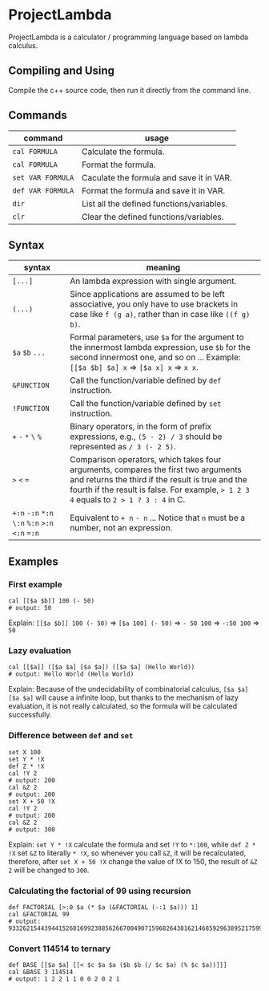 # ProjectLambda

ProjectLambda is a calculator / programming language based on lambda calculus.

## Compiling and Using

Compile the c++ source code, then run it directly from the command line.

## Commands

| command | usage |
| --- | --- |
| `cal FORMULA` | Calculate the formula. |
| `cal FORMULA` | Format the formula. |
| `set VAR FORMULA` | Caculate the formula and save it in VAR. |
| `def VAR FORMULA` | Format the formula and save it in VAR. |
| `dir` | List all the defined functions/variables. |
| `clr` | Clear the defined functions/variables. |

## Syntax

| syntax | meaning |
| --- | --- |
| `[...]` | An lambda expression with single argument. |
| `(...)` | Since applications are assumed to be left associative, you only have to use brackets in case like `f (g a)`, rather than in case like `((f g) b)`. |
| `$a` `$b` `...` | Formal parameters, use `$a` for the argument to the innermost lambda expression, use `$b` for the second innermost one, and so on ... Example: `[[$a $b] $a] x` => `[$a x] x` => `x x`. |
| `&FUNCTION` | Call the function/variable defined by `def` instruction. |
| `!FUNCTION` | Call the function/variable defined by `set` instruction. |
| `+` `-` `*` `\` `%` | Binary operators, in the form of prefix expressions, e.g., `(5 - 2) / 3` should be represented as `/ 3 (- 2 5)`. |
| `>` `<` `=` | Comparison operators, which takes four arguments, compares the first two arguments and returns the third if the result is true and the fourth if the result is false. For example, `> 1 2 3 4` equals to `2 > 1 ? 3 : 4` in C. |
| `+:n` `-:n` `*:n` `\:n` `%:n` `>:n` `<:n` `=:n` | Equivalent to `+ n` `- n` ... Notice that `n` must be a number, not an expression. |

## Examples

### First example

```
cal [[$a $b]] 100 (- 50)
# output: 50
```

Explain: `[[$a $b]] 100 (- 50)` => `[$a 100] (- 50)` => `- 50 100` => `-:50 100` => `50`

### Lazy evaluation

```
cal [[$a]] ([$a $a] [$a $a]) ([$a $a] (Hello World))
# output: Hello World (Hello World)
```

Explain: Because of the undecidability of combinatorial calculus, `[$a $a] [$a $a]` will cause a infinite loop, but thanks to the mechanism of lazy evaluation, it is not really calculated, so the formula will be calculated successfully.

### Difference between `def` and `set`

```
set X 100
set Y * !X
def Z * !X
cal !Y 2
# output: 200
cal &Z 2
# output: 200
set X + 50 !X
cal !Y 2
# output: 200
cal &Z 2
# output: 300
```

Explain: `set Y * !X` calculate the formula and set `!Y` to `*:100`, while `def Z * !X` set `&Z` to literally `* !X`, so whenever you call `&Z`, it will be recalculated, therefore, after `set X + 50 !X` change the value of !X to 150, the result of `&Z 2` will be changed to `300`.

### Calculating the factorial of 99 using recursion

```
def FACTORIAL [>:0 $a (* $a (&FACTORIAL (-:1 $a))) 1]
cal &FACTORIAL 99
# output: 933262154439441526816992388562667004907159682643816214685929638952175999932299156089414639761565182862536979208272237582511852109168640000000000000000000000
```

### Convert 114514 to ternary

```
def BASE [[$a $a] [[< $c $a $a ($b $b (/ $c $a) (% $c $a))]]]
cal &BASE 3 114514
# output: 1 2 2 1 1 0 0 2 0 2 1
```
